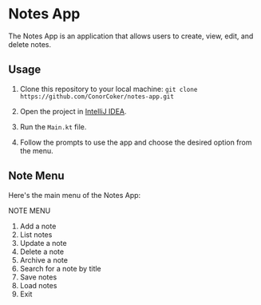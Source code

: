 # Notes App

The Notes App is an application that allows users to create, view, edit, and delete notes.

## Usage

1. Clone this repository to your local machine: `git clone https://github.com/ConorCoker/notes-app.git`

2. Open the project in [IntelliJ IDEA](https://www.jetbrains.com/idea/).

3. Run the `Main.kt` file.

4. Follow the prompts to use the app and choose the desired option from the menu.

## Note Menu

Here's the main menu of the Notes App:

NOTE MENU
1) Add a note
2) List notes                  
3) Update a note
4) Delete a note
5) Archive a note
6) Search for a note by title   
20) Save notes
21) Load notes
0) Exit
